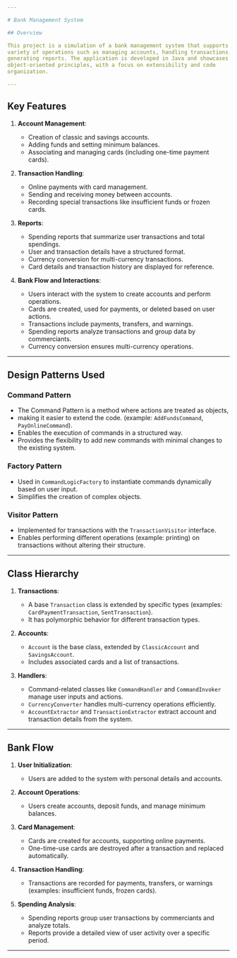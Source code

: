 ```yaml
---

# Bank Management System

## Overview

This project is a simulation of a bank management system that supports a
variety of operations such as managing accounts, handling transactions, and
generating reports. The application is developed in Java and showcases
object-oriented principles, with a focus on extensibility and code
organization.

---
```


## Key Features

1. **Account Management**:
    - Creation of classic and savings accounts.
    - Adding funds and setting minimum balances.
    - Associating and managing cards (including one-time payment cards).

2. **Transaction Handling**:
    - Online payments with card management.
    - Sending and receiving money between accounts.
    - Recording special transactions like insufficient funds or frozen cards.

3. **Reports**:
    - Spending reports that summarize user transactions and total spendings.
    - User and transaction details have a structured format.
    - Currency conversion for multi-currency transactions.
    - Card details and transaction history are displayed for reference.

4. **Bank Flow and Interactions**:
    - Users interact with the system to create accounts and perform operations.
    - Cards are created, used for payments, or deleted based on user actions.
    - Transactions include payments, transfers, and warnings.
    - Spending reports analyze transactions and group data by commerciants.
    - Currency conversion ensures multi-currency operations.

---

## Design Patterns Used

### Command Pattern
- The Command Pattern is a method where actions are treated as objects,
- making it easier to extend the code. (example: `AddFundsCommand`,
  `PayOnlineCommand`).
- Enables the execution of commands in a structured way.
- Provides the flexibility to add new commands with minimal changes to the
  existing system.

### Factory Pattern
- Used in `CommandLogicFactory` to instantiate commands dynamically based on
  user input.
- Simplifies the creation of complex objects.

### Visitor Pattern
- Implemented for transactions with the `TransactionVisitor` interface.
- Enables performing different operations (example: printing) on transactions
  without altering their structure.

---

## Class Hierarchy

1. **Transactions**:
    - A base `Transaction` class is extended by specific types (examples:
      `CardPaymentTransaction`, `SentTransaction`).
    - It has polymorphic behavior for different transaction types.

2. **Accounts**:
    - `Account` is the base class, extended by `ClassicAccount` and
      `SavingsAccount`.
    - Includes associated cards and a list of transactions.

3. **Handlers**:
    - Command-related classes like `CommandHandler` and `CommandInvoker`
      manage user inputs and actions.
    - `CurrencyConverter` handles multi-currency operations efficiently.
    - `AccountExtractor` and `TransactionExtractor` extract account and
      transaction details from the system.
---

## Bank Flow

1. **User Initialization**:
    - Users are added to the system with personal details and accounts.

2. **Account Operations**:
    - Users create accounts, deposit funds, and manage minimum balances.

3. **Card Management**:
    - Cards are created for accounts, supporting online payments.
    - One-time-use cards are destroyed after a transaction and replaced
      automatically.

4. **Transaction Handling**:
    - Transactions are recorded for payments, transfers, or
      warnings (examples: insufficient funds, frozen cards).

5. **Spending Analysis**:
    - Spending reports group user transactions by commerciants and analyze totals.
    - Reports provide a detailed view of user activity over a specific period.

---